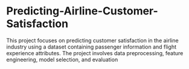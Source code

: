 # Predicting-Airline-Customer-Satisfaction
This project focuses on predicting customer satisfaction in the airline industry using a dataset containing passenger information and flight experience attributes. The project involves data preprocessing, feature engineering, model selection, and evaluation
